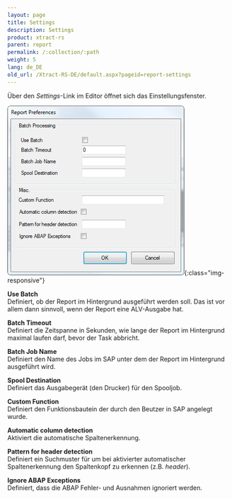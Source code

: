 ```yaml
---
layout: page
title: Settings
description: Settings
product: xtract-rs
parent: report
permalink: /:collection/:path
weight: 5
lang: de_DE
old_url: /Xtract-RS-DE/default.aspx?pageid=report-settings
---
```


Über den *Settings*-Link im Editor öffnet sich das Einstellungsfenster.

![Report-Settings](/img/content/Report-Settings.jpg){:class="img-responsive"}

**Use Batch** <br>
Definiert, ob der Report im Hintergrund ausgeführt werden soll. Das ist vor allem dann sinnvoll, wenn der Report eine ALV-Ausgabe hat.

**Batch Timeout** <br>
Definiert die Zeitspanne in Sekunden, wie lange der Report im Hintergrund maximal laufen darf, bevor der Task abbricht.

**Batch Job Name** <br>
Definiert den Name des Jobs im SAP unter dem der Report im Hintergrund ausgeführt wird.

**Spool Destination** <br>
Definiert das Ausgabegerät (den Drucker) für den Spooljob.

**Custom Function** <br>
Definiert den Funktionsbautein der durch den Beutzer in SAP angelegt wurde.

**Automatic column detection** <br>
Aktiviert die automatische Spaltenerkennung.

**Pattern for header detection** <br>
Definiert ein Suchmuster für um bei aktivierter automatischer Spaltenerkennung den Spaltenkopf zu erkennen (z.B. *header*).

**Ignore ABAP Exceptions** <br>
Definiert, dass die ABAP Fehler- und Ausnahmen ignoriert werden.
